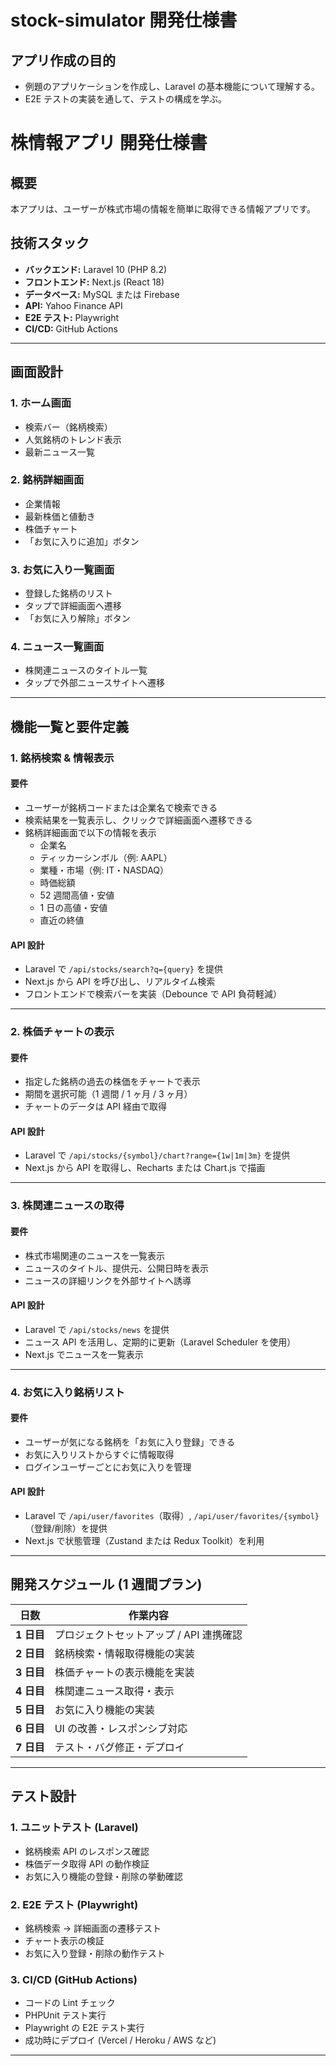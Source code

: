 # stock-simulator 開発仕様書

## **アプリ作成の目的**

- 例題のアプリケーションを作成し、Laravel の基本機能について理解する。
- E2E テストの実装を通して、テストの構成を学ぶ。

# 株情報アプリ 開発仕様書

## **概要**

本アプリは、ユーザーが株式市場の情報を簡単に取得できる情報アプリです。

## **技術スタック**

- **バックエンド:** Laravel 10 (PHP 8.2)
- **フロントエンド:** Next.js (React 18)
- **データベース:** MySQL または Firebase
- **API:** Yahoo Finance API
- **E2E テスト:** Playwright
- **CI/CD:** GitHub Actions

---

## **画面設計**

### **1. ホーム画面**

- 検索バー（銘柄検索）
- 人気銘柄のトレンド表示
- 最新ニュース一覧

### **2. 銘柄詳細画面**

- 企業情報
- 最新株価と値動き
- 株価チャート
- 「お気に入りに追加」ボタン

### **3. お気に入り一覧画面**

- 登録した銘柄のリスト
- タップで詳細画面へ遷移
- 「お気に入り解除」ボタン

### **4. ニュース一覧画面**

- 株関連ニュースのタイトル一覧
- タップで外部ニュースサイトへ遷移

---

## **機能一覧と要件定義**

### **1. 銘柄検索 & 情報表示**

#### **要件**

- ユーザーが銘柄コードまたは企業名で検索できる
- 検索結果を一覧表示し、クリックで詳細画面へ遷移できる
- 銘柄詳細画面で以下の情報を表示
  - 企業名
  - ティッカーシンボル（例: AAPL）
  - 業種・市場（例: IT・NASDAQ）
  - 時価総額
  - 52 週間高値・安値
  - 1 日の高値・安値
  - 直近の終値

#### **API 設計**

- Laravel で `/api/stocks/search?q={query}` を提供
- Next.js から API を呼び出し、リアルタイム検索
- フロントエンドで検索バーを実装（Debounce で API 負荷軽減）

---

### **2. 株価チャートの表示**

#### **要件**

- 指定した銘柄の過去の株価をチャートで表示
- 期間を選択可能（1 週間 / 1 ヶ月 / 3 ヶ月）
- チャートのデータは API 経由で取得

#### **API 設計**

- Laravel で `/api/stocks/{symbol}/chart?range={1w|1m|3m}` を提供
- Next.js から API を取得し、Recharts または Chart.js で描画

---

### **3. 株関連ニュースの取得**

#### **要件**

- 株式市場関連のニュースを一覧表示
- ニュースのタイトル、提供元、公開日時を表示
- ニュースの詳細リンクを外部サイトへ誘導

#### **API 設計**

- Laravel で `/api/stocks/news` を提供
- ニュース API を活用し、定期的に更新（Laravel Scheduler を使用）
- Next.js でニュースを一覧表示

---

### **4. お気に入り銘柄リスト**

#### **要件**

- ユーザーが気になる銘柄を「お気に入り登録」できる
- お気に入りリストからすぐに情報取得
- ログインユーザーごとにお気に入りを管理

#### **API 設計**

- Laravel で `/api/user/favorites`（取得）, `/api/user/favorites/{symbol}`（登録/削除）を提供
- Next.js で状態管理（Zustand または Redux Toolkit）を利用

---

## **開発スケジュール (1 週間プラン)**

| 日数       | 作業内容                                |
| ---------- | --------------------------------------- |
| **1 日目** | プロジェクトセットアップ / API 連携確認 |
| **2 日目** | 銘柄検索・情報取得機能の実装            |
| **3 日目** | 株価チャートの表示機能を実装            |
| **4 日目** | 株関連ニュース取得・表示                |
| **5 日目** | お気に入り機能の実装                    |
| **6 日目** | UI の改善・レスポンシブ対応             |
| **7 日目** | テスト・バグ修正・デプロイ              |

---

## **テスト設計**

### **1. ユニットテスト (Laravel)**

- 銘柄検索 API のレスポンス確認
- 株価データ取得 API の動作検証
- お気に入り機能の登録・削除の挙動確認

### **2. E2E テスト (Playwright)**

- 銘柄検索 → 詳細画面の遷移テスト
- チャート表示の検証
- お気に入り登録・削除の動作テスト

### **3. CI/CD (GitHub Actions)**

- コードの Lint チェック
- PHPUnit テスト実行
- Playwright の E2E テスト実行
- 成功時にデプロイ (Vercel / Heroku / AWS など)

---
